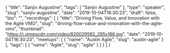 {
  "title": "Sanjiv Augustine",
  "tags": [
    "Sanjiv Augustine"
  ],
  "type": "speaker",
  "slug": "sanjiv-augustine",
  "date": "2019-10-04T16:30:23",
  "draft": false,
  "bio": "",
  "recordings": [
    {
      "title": "Driving Flow, Value, and Innovation with the Agile VMO",
      "slug": "driving-flow-value-and-innovation-with-the-agile-vmo",
      "thumbnail": "https://i.vimeocdn.com/video/820029582_295x166.jpg",
      "date": "2019-10-04T16:30:23",
      "meetups": [
        {
          "name": "Austin Agile",
          "slug": "austin-agile"
        }
      ],
      "tags": [
        {
          "name": "Agile",
          "slug": "agile"
        }
      ]
    }
  ]
}